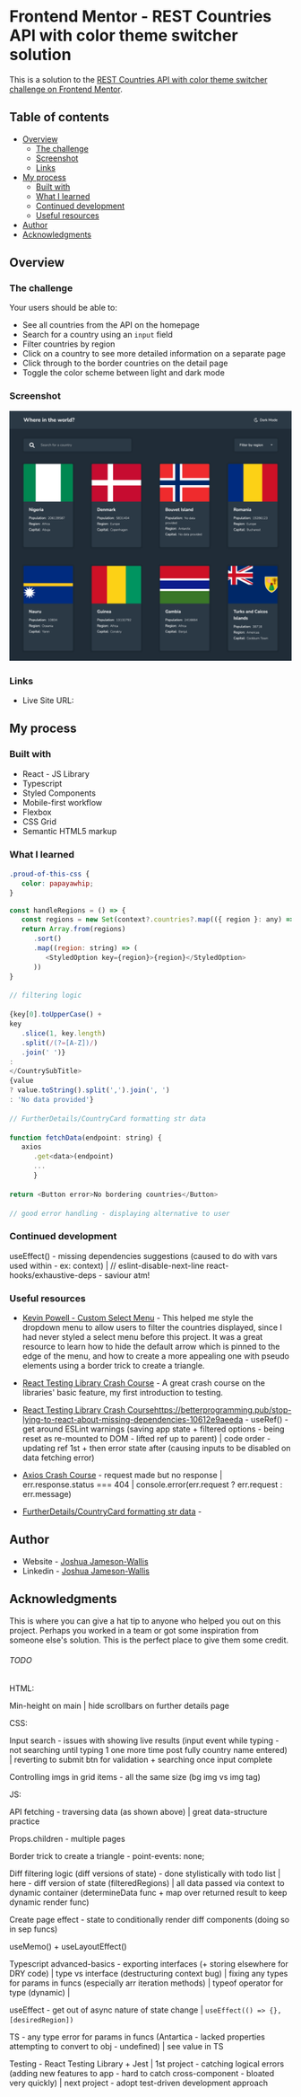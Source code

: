 # Frontend Mentor - REST Countries API with color theme switcher solution

This is a solution to the [REST Countries API with color theme switcher challenge on Frontend Mentor](https://www.frontendmentor.io/challenges/rest-countries-api-with-color-theme-switcher-5cacc469fec04111f7b848ca).

## Table of contents

-  [Overview](#overview)
   -  [The challenge](#the-challenge)
   -  [Screenshot](#screenshot)
   -  [Links](#links)
-  [My process](#my-process)
   -  [Built with](#built-with)
   -  [What I learned](#what-i-learned)
   -  [Continued development](#continued-development)
   -  [Useful resources](#useful-resources)
-  [Author](#author)
-  [Acknowledgments](#acknowledgments)

## Overview

### The challenge

Your users should be able to:

-  See all countries from the API on the homepage
-  Search for a country using an `input` field
-  Filter countries by region
-  Click on a country to see more detailed information on a separate page
-  Click through to the border countries on the detail page
-  Toggle the color scheme between light and dark mode

### Screenshot

![](./Screenshot.png)

### Links

-  Live Site URL:

## My process

### Built with

-  React - JS Library
-  Typescript
-  Styled Components
-  Mobile-first workflow
-  Flexbox
-  CSS Grid
-  Semantic HTML5 markup

### What I learned

```css
.proud-of-this-css {
   color: papayawhip;
}
```

```js
const handleRegions = () => {
   const regions = new Set(context?.countries?.map(({ region }: any) => region))
   return Array.from(regions)
      .sort()
      .map((region: string) => (
         <StyledOption key={region}>{region}</StyledOption>
      ))
}

// filtering logic

{key[0].toUpperCase() +
key
   .slice(1, key.length)
   .split(/(?=[A-Z])/)
   .join(' ')}
:
</CountrySubTitle>
{value
? value.toString().split(',').join(', ')
: 'No data provided'}

// FurtherDetails/CountryCard formatting str data

function fetchData(endpoint: string) {
   axios
      .get<data>(endpoint)
      ...
      }

return <Button error>No bordering countries</Button>

// good error handling - displaying alternative to user
```

### Continued development

useEffect() - missing dependencies suggestions (caused to do with vars used within - ex: context) | // eslint-disable-next-line react-hooks/exhaustive-deps - saviour atm!

### Useful resources

-  [Kevin Powell - Custom Select Menu](https://www.youtube.com/watch?v=bB14uo0Tu5A&t=183s&ab_channel=KevinPowell) - This helped me style the dropdown menu to allow users to filter the countries displayed, since I had never styled a select menu before this project. It was a great resource to learn how to hide the default arrow which is pinned to the edge of the menu, and how to create a more appealing one with pseudo elements using a border trick to create a triangle.

-  [React Testing Library Crash Course](https://www.youtube.com/watch?v=GLSSRtnNY0g&ab_channel=LaithHarb) - A great crash course on the libraries' basic feature, my first introduction to testing.

-  [React Testing Library Crash Course](https://www.youtube.com/watch?v=GLSSRtnNY0g&ab_channel=LaithHarb)https://betterprogramming.pub/stop-lying-to-react-about-missing-dependencies-10612e9aeeda - useRef() - get around ESLint warnings (saving app state + filtered options - being reset as re-mounted to DOM - lifted ref up to parent) | code order - updating ref 1st + then error state after (causing inputs to be disabled on data fetching error)

-  [Axios Crash Course](https://www.youtube.com/watch?v=6LyagkoRWYA&t=79s&ab_channel=TraversyMedia) - request made but no response | err.response.status === 404 | console.error(err.request ? err.request : err.message)

-  [FurtherDetails/CountryCard formatting str data](https://stackoverflow.com/questions/7888238/javascript-split-string-on-uppercase-characters) -

## Author

-  Website - [Joshua Jameson-Wallis](https://joshuajamesonwallis.com)
-  Linkedin - [Joshua Jameson-Wallis]()

## Acknowledgments

This is where you can give a hat tip to anyone who helped you out on this project. Perhaps you worked in a team or got some inspiration from someone else's solution. This is the perfect place to give them some credit.

###### TODO

HTML:

Min-height on main | hide scrollbars on further details page

CSS:

Input search - issues with showing live results (input event while typing - not searching until typing 1 one more time post fully country name entered) | reverting to submit btn for validation + searching once input complete

Controlling imgs in grid items - all the same size (bg img vs img tag)

JS:

API fetching - traversing data (as shown above) | great data-structure practice

Props.children - multiple pages

Border trick to create a triangle - point-events: none;

Diff filtering logic (diff versions of state) - done stylistically with todo list | here - diff version of state (filteredRegions) | all data passed via context to dynamic container (determineData func + map over returned result to keep dynamic render func)

Create page effect - state to conditionally render diff components (doing so in sep funcs)

useMemo() + useLayoutEffect()

Typescript advanced-basics - exporting interfaces (+ storing elsewhere for DRY code) | type vs interface (destructuring context bug) | fixing any types for params in funcs (especially arr iteration methods) | typeof operator for type (dynamic) |

useEffect - get out of async nature of state change | `useEffect(() => {}, [desiredRegion])`

TS - any type error for params in funcs (Antartica - lacked properties attempting to convert to obj - undefined) | see value in TS

Testing - React Testing Library + Jest | 1st project - catching logical errors (adding new features to app - hard to catch cross-component - bloated very quickly) | next project - adopt test-driven development approach
